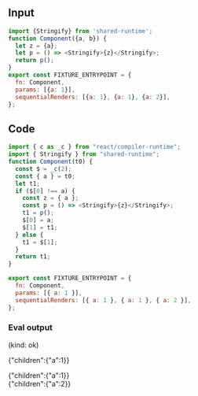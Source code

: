 
## Input

```javascript
import {Stringify} from 'shared-runtime';
function Component({a, b}) {
  let z = {a};
  let p = () => <Stringify>{z}</Stringify>;
  return p();
}
export const FIXTURE_ENTRYPOINT = {
  fn: Component,
  params: [{a: 1}],
  sequentialRenders: [{a: 1}, {a: 1}, {a: 2}],
};

```

## Code

```javascript
import { c as _c } from "react/compiler-runtime";
import { Stringify } from "shared-runtime";
function Component(t0) {
  const $ = _c(2);
  const { a } = t0;
  let t1;
  if ($[0] !== a) {
    const z = { a };
    const p = () => <Stringify>{z}</Stringify>;
    t1 = p();
    $[0] = a;
    $[1] = t1;
  } else {
    t1 = $[1];
  }
  return t1;
}

export const FIXTURE_ENTRYPOINT = {
  fn: Component,
  params: [{ a: 1 }],
  sequentialRenders: [{ a: 1 }, { a: 1 }, { a: 2 }],
};

```
      
### Eval output
(kind: ok) <div>{"children":{"a":1}}</div>
<div>{"children":{"a":1}}</div>
<div>{"children":{"a":2}}</div>